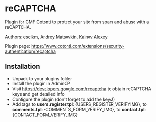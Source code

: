 reCAPTCHA
============

Plugin for CMF [Cotonti](https://www.cotonti.com) to protect your site from spam and abuse with a reCAPTCHA.

Authors: [esclkm](https://www.cotonti.com/users/esclkm), [Andrey Matsovkin](https://www.cotonti.com/users/Macik), [Kalnov Alexey](https://www.cotonti.com/users/Alex300)

Plugin page: https://www.cotonti.com/extensions/security-authentication/recaptcha

## Installation

- Unpack to your plugins folder
- Install the plugin in AdminCP
- Visit https://developers.google.com/recaptcha to obtain reCAPTCHA keys and get detailed info
- Configure the plugin (don't forget to add the keys!)
- Add tags to **users.register.tpl**: {USERS_REGISTER_VERIFYIMG}, to **comments.tpl**: {COMMENTS_FORM_VERIFY_IMG}, to **contact.tpl**: {CONTACT_FORM_VERIFY_IMG}

